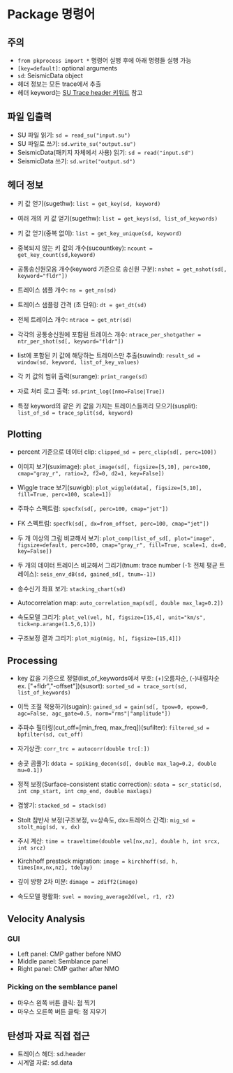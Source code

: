 # Package 명령어

## 주의
- `from pkprocess import *` 명령어 실행 후에 아래 명령들 실행 가능
- `[key=default]`: optional arguments
- `sd`: SeismicData object
- 헤더 정보는 모든 trace에서 추출
- 헤더 keyword는 [SU Trace header 키워드](http://www.cwp.mines.edu/sututor/node149.html) 참고

## 파일 입출력
- SU 파일 읽기: `sd = read_su("input.su")`
- SU 파일로 쓰기: `sd.write_su("output.su")`
- SeismicData(패키지 자체에서 사용) 읽기: `sd = read("input.sd")`
- SeismicData 쓰기: `sd.write("output.sd")`

## 헤더 정보
- 키 값 얻기(sugethw): `list = get_key(sd, keyword)`
- 여러 개의 키 값 얻기(sugethw): `list = get_keys(sd, list_of_keywords)`
- 키 값 얻기(중복 없이): `list = get_key_unique(sd, keyword)`
- 중복되지 않는 키 값의 개수(sucountkey): `ncount = get_key_count(sd,keyword)`

- 공통송신원모음 개수(keyword 기준으로 송신원 구분): `nshot = get_nshot(sd[, keyword="fldr"])` 
- 트레이스 샘플 개수: `ns = get_ns(sd)`
- 트레이스 샘플링 간격 (초 단위): `dt = get_dt(sd)`

- 전체 트레이스 개수: `ntrace = get_ntr(sd)`
- 각각의 공통송신원에 포함된 트레이스 개수: `ntrace_per_shotgather = ntr_per_shot(sd[, keyword="fldr"])`

- list에 포함된 키 값에 해당하는 트레이스만 추출(suwind): `result_sd = window(sd, keyword, list_of_key_values)`
- 각 키 값의 범위 출력(surange): `print_range(sd)`
- 자료 처리 로그 출력: `sd.print_log([nmo=False|True])`

- 특정 keyword의 같은 키 값을 가지는 트레이스들끼리 모으기(susplit): `list_of_sd = trace_split(sd, keyword)`

## Plotting

- percent 기준으로 데이터 clip: `clipped_sd = perc_clip(sd[, perc=100])`

- 이미지 보기(suximage): `plot_image(sd[, figsize=[5,10], perc=100, cmap="gray_r", ratio=2, f2=0, d2=1, key=False])`
- Wiggle trace 보기(suwigb): `plot_wiggle(data[, figsize=[5,10], fill=True, perc=100, scale=1])`

- 주파수 스펙트럼: `specfx(sd[, perc=100, cmap="jet"])`
- FK 스펙트럼: `specfk(sd[, dx=from_offset, perc=100, cmap="jet"])`

- 두 개 이상의 그림 비교해서 보기: `plot_comp(list_of_sd[, plot="image", figsize=default, perc=100, cmap="gray_r", fill=True, scale=1, dx=0, key=False])`

- 두 개의 데이터 트레이스 비교해서 그리기(tnum: trace number (-1: 전체 평균 트레이스): `seis_env_dB(sd, gained_sd[, tnum=-1])`

- 송수신기 좌표 보기: `stacking_chart(sd)`
- Autocorrelation map: `auto_correlation_map(sd[, double max_lag=0.2])`

- 속도모델 그리기: `plot_vel(vel, h[, figsize=[15,4], unit="km/s", tick=np.arange(1.5,6,1)])`
- 구조보정 결과 그리기: `plot_mig(mig, h[, figsize=[15,4]])`

## Processing

- key 값을 기준으로 정렬(list_of_keywords에서 부호: (+)오름차순, (-)내림차순  ex. ["+fldr","-offset"])(susort): `sorted_sd = trace_sort(sd, list_of_keywords)`

- 이득 조절 적용하기(sugain): `gained_sd = gain(sd[, tpow=0, epow=0, agc=False, agc_gate=0.5, norm="rms"|"amplitude"])`

- 주파수 필터링(cut_off=[min_freq, max_freq])(sufilter): `filtered_sd = bpfilter(sd, cut_off)`

- 자기상관: `corr_trc = autocorr(double trc[:])`
- 송곳 곱풀기: `ddata = spiking_decon(sd[, double max_lag=0.2, double mu=0.1])`
- 정적 보정(Surface-consistent static correction): `sdata = scr_static(sd, int cmp_start, int cmp_end, double maxlags)`

- 겹쌓기: `stacked_sd = stack(sd)`
- Stolt 참반사 보정(구조보정, v=상속도, dx=트레이스 간격): `mig_sd = stolt_mig(sd, v, dx)`

- 주시 계산: `time = traveltime(double vel[nx,nz], double h, int srcx, int srcz)`
- Kirchhoff prestack migration: `image = kirchhoff(sd, h, times[nx,nx,nz], tdelay)`
- 깊이 방향 2차 미분: `dimage = zdiff2(image)`
- 속도모델 평활화: `svel = moving_average2d(vel, r1, r2)`

## Velocity Analysis

### GUI
- Left panel: CMP gather before NMO
- Middle panel: Semblance panel
- Right panel: CMP gather after NMO

### Picking on the semblance panel
- 마우스 왼쪽 버튼 클릭: 점 찍기
- 마우스 오른쪽 버튼 클릭: 점 지우기

## 탄성파 자료 직접 접근
- 트레이스 헤더: sd.header
- 시계열 자료: sd.data
